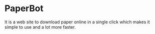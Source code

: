 # PaperBot
It is a web site to download paper online in a single click which makes it simple  to use and a lot more faster.
